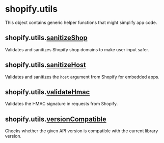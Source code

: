 # shopify.utils

This object contains generic helper functions that might simplify app code.

## shopify.utils.[sanitizeShop](./sanitizeShop.md)

Validates and sanitizes Shopify shop domains to make user input safer.

## shopify.utils.[sanitizeHost](./sanitizeHost.md)

Validates and sanitizes the `host` argument from Shopify for embedded apps.

## shopify.utils.[validateHmac](./validateHmac.md)

Validates the HMAC signature in requests from Shopify.

## shopify.utils.[versionCompatible](./versionCompatible.md)

Checks whether the given API version is compatible with the current library version.
